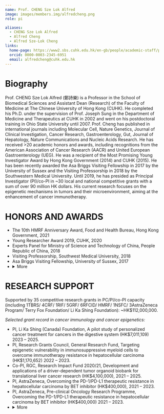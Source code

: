 ```yaml
---
name: Prof. CHENG Sze Lok Alfred
image: images/members.img/alfredcheng.png
role: pi

aliases:
  - CHENG Sze Lok Alfred
  - Alfred Cheng
  - Alfred Sze-Lok Cheng
links:
  home-page: https://www2.sbs.cuhk.edu.hk/en-gb/people/academic-staff/prof-cheng-sze-lok-alfred
  orcid: 0000-0003-2345-6951
  email: alfredcheng@cuhk.edu.hk
---
```


# Biography
Prof. CHENG Sze Lok Alfred (鄭詩樂) is a Professor in the School of Biomedical Sciences and Assistant Dean (Research) of the Faculty of Medicine at The Chinese University of Hong Kong (CUHK). He completed his Ph.D. under the supervision of Prof. Joseph Sung in the Department of Medicine and Therapeutics at CUHK in 2002 and went on his postdoctoral training in Ohio State University until 2007. Prof. Cheng has published in international journals including Molecular Cell, Nature Genetics, Journal of Clinical Investigation, Cancer Research, Gastroenterology, Gut, Journal of Hepatology, Nature Communications and Nucleic Acids Research. He has received >20 academic honors and awards, including recognitions from the American Association of Cancer Research (AACR) and United European Gastroenterology (UEG). He was a recipient of the Most Promising Young Investigator Award by Hong Kong Government (2014) and CUHK (2015). He has been recently awarded the Asa Briggs Visiting Fellowship in 2017 by the University of Sussex and the Visiting Professorship in 2018 by the Southwestern Medical University. Until 2019, he has presided as Principal Investigator (PI)/co-PI in ~30 local and national competitive grants with a sum of over 90 million HK dollars. His current research focuses on the epigenetic mechanisms in tumors and their microenvironment, aiming at the enhancement of cancer immunotherapy.

# HONORS AND AWARDS
* The 10th HMRF Anniversary Award, Food and Health Bureau, Hong Kong Government, 2021
* Young Researcher Award 2019, CUHK, 2020
* Experts Panel for Ministry of Science and Technology of China, People Republic of China, 2018 
* Visiting Professorship, Southwest Medical University, 2018
* Asa Briggs Visiting Fellowship, University of Sussex, 2017
* <details>
   <summary markdown="span"> More</summary>
    <ul>
      <li>Best Presentation Award, SBS Research Day, 2016 </li>
      <li>Young Researcher Award 2014, CUHK, 2015</li>
      <li>Most Promising Young Researcher Award, Food and Health Bureau, Hong Kong Government, 2014</li>
      <li>Oral Free Paper Prize, United European Gastroenterology Week (UEGW), 2013</li>
      <li>Travel Grant Award for Basic Scientists, UEGW, 2013</li>
      <li>Oral Free Paper Prize, United European Gastroenterology Week (UEGW), 2012</li>
      <li>Travel Grant Award for Basic Scientists, UEGW, 2012</li>
      <li>Travel Grant Award for Basic Scientists, UEGW, 2011</li>
      <li>High-impact Scholarship 2011-12, CUHK, 2012</li>
      <li>Research Excellence Award 2011-12, CUHK, 2012</li>
      <li>AACR-Eli Lilly Scholar-in-Training Award, American Association for Cancer Research (AACR), 2006</li>
      <li>AACR-AFLAC Scholar-in-Training Award, AACR, 2004</li>
      <li>AACR-ITO EN, LTD. Scholar-in-Training Award, AACR, 2004</li>
      <li>Sir Edward Youde Memorial Scholarship, The Sir Edward Youde Memorial Fund, 2001</li>
      <li>Arthur Yau Award, Hong Kong Orthopaedic Association, 1997</li>
    </ul>
  </details>


# RESEARCH SUPPORT
Supported by 35 competitive research grants in PC/PI/co-PI capacity (including 1TBRS/ 4CRF/ 1RIF/ 5GRF/ 6RFCID/ HMRF/ 1NSFC/ 3AstraZeneca Program/ Terry Fox Foundation/ Li Ka Shing Foundation): ~HK$112,000,000.

*Selected grant record in cancer immunology and cancer epigenetics:*

* PI, Li Ka Shing (Canada) Foundation, A pilot study of personalized cancer treatment for cancers in the digestive system (HK$7,011,109) 2023 – 2025.  
* PI, Research Grants Council, General Research Fund, Targeting epigenetic vulnerability in immunosuppressive myeloid cells to overcome immunotherapy resistance in hepatocellular carcinoma (HK$1,170,652) 2022 – 2023.
* Co-PI, RGC, Research Impact Fund 2020/21, Development and applications of a driver-dependent tumor organoid biobank for translational liver cancer research (HK$4,100,000), 2021 – 2025.
* PI, AstraZeneca, Overcoming the PD-1/PD-L1 therapeutic resistance in hepatocellular carcinoma by BET inhibitor (HK$400,000), 2021 – 2023.
* PI, AstraZeneca, Pre-clinical Oncology Research Programme, Overcoming the PD-1/PD-L1 therapeutic resistance in hepatocellular carcinoma by BET inhibitor (HK$400,000) 2021 – 2023.
* <details>
  <summary> More</summary>
      6.	PI, Research Grants Council, General Research Fund, Resistance to immune checkpoint targeting in hepatocellular carcinoma: Role of tumor interferon signaling (HK$1,195,542) 2021 – 2022. <br>
      7.	PI, RGC, General Research Fund 2019/20, Molecular and functional characterization of the immunoregulatory CCRK-mTOR pathway in NAFLD-associated hepatocellular carcinoma (HK$1,049,917), 2020 – 2022. <br>
      8.	PI, CUHK, Direct Grant for Research 2019/20, Immunometabolic mechanism in NAFLD-associated HCC (HK$62,000), 2020 – 2021. <br>
      9.	Co-PI, RGC, Collaborative Research Fund 2018/19, A state-of-the-art X-ray diffraction facility for structural biology research in Hong Kong (HK$2,306,960), 2019 – 2022. <br>
      10.	Co-PI, RGC, Collaborative Research Fund 2018/19, A nanochannel-based next-generation mapping system for the study of complex genomic feature and variation for biotechnological and biomedical applications (HK$2,173,431), 2019 – 2022. <br>
      11.	PC, Collaborative Research Fund, Deciphering enhancer regulation of tumor immune evasion to develop new combination immunotherapies (HK$6,990,790), 2019 – 2022. <br>
      12.	PI, Food & Health Bureau, Health and Medical Research Fund, A novel liver-specific PD-L1-trap nanoparticle for hepatocellular carcinoma immunotherapy (HK$1,187,900), 2019 – 2021. <br>
      13.	PI, Celleron Therapeutics (UK) Limited, Efficacy of combined CXD101, a class I HDAC inhibitor, and anti-PD-L1 immunotherapy in HCC orthotopic mouse model (HK$282,000), 2019 – 2020. <br>
      14.	Co-PI, Bristol-Myers Squibb, BMS Pre-clinical Program 2018/19, Investigating the efficacy and mechanistic basis of BET and PD-1/PD-L1 co-blockade in fibrosis-associated hepatocellular carcinoma (HK$100,000), 2019 – 2020. <br>
      15.	Co-PI, RGC, Theme-based Research Scheme 2018/19, Potentiating Host Immunity for HIV-1 Functional Cure (HK$47,128,000), 2018 – 2023. <br>
      16.	PI, Terry Fox Foundation, Terry Fox Cancer Research Funding 2018/19, Functional dissection of fibrosis-induced monocytic myeloid-derived suppressor cells (M-MDSCs) to develop new combination immunotherapy for hepatocellular carcinoma (HK$1,200,000), 2018 – 2021. <br>
      17.	PI, CUHK, Direct Grant for Research 2017/18, Mechanistic dissection of the oncogenic cell cycle-related kinase (CCRK) pathway in obesity-related hepatocellular carcinoma, (HK$71,000), 2018 – 2019. <br>
      18.	Co-PI, AstraZeneca, Pre-clinical Oncology Research Programme 2018/19, Targeting the immunosuppressive tumor microenvironment by CXCR2 blockade for hepatocellular carcinoma therapy (HK$100,000), 2018 – 2019. <br>
      19.	Co-PI, AstraZeneca, Pre-clinical Oncology Research Programme 2017/18, Enhancement of Hepatocellular Carcinoma Immunotherapy through mTOR Inhibition (HK$400,000), 2017 – 2019. <br>
      20.	PI, CUHK, Focused Innovations Scheme – Scheme B, Seed Support for High Promise Initiatives 2015/16, Structure-function of Cell Cycle-related Kinase – from Molecular Mechanism to Targeted Drug Development (HK$2,000,000), 2017 – 2018. <br>
      21.	PI, RGC, General Research Fund 2015/16, Dissecting an inflammatory-CCRK circuitry in non-alcoholic fatty liver disease-related hepatocarcinogenesis, (HK$763,612), 2016 – 2018. <br>
      22.	PI, CUHK, Direct Grant for Research 2015/16, Role of a CCRK Epigenetic Circuitry in Hepatocarcinogenesis and Patient Survival (HK$50,000), 2016 – 2017. <br>
      23.	PI, RGC, Collaborative Research Fund 2014/15, Functional Liver Cancer Epigenomics: Exploiting Epigenetic Vulnerabilities for Therapeutics (HK$7,418,375), 2015 – 2018. <br>
      24.	Co-PI, RGC, Collaborative Research Fund 2014/15, Elucidating the molecular defects associated with PTEN mutations in Autism Spectrum Disorders (HK$5,330,831), 2015 – 2018. <br>
      25.	PI, RGC, General Research Fund 2013/14, Mechanistic characterization of liver cancer epigenome mediated by androgen receptor signaling (HK$887,850), 2014 – 2017. <br>
      26.	PI, Food & Health Bureau, Health and Medical Research Fund 2013/14, Targeting H3K27 trimethylation epigenome for liver cancer prevention (HK$738,206), 2014 – 2015. <br>
      27.	PI, CUHK, Direct Grant for Research 2013/14, A novel link between androgen receptor signaling and DNA repair in hepatocellular carcinoma (HK$48,000), 2014 – 2015. <br>
      28.	PI, National Natural Science Foundation of China, Natural Science Foundation of China 2011/12, Regulation of DNA methylation by Cell Cycle-Related Kinase, a novel oncogenic kinase in hepatocellular carcinoma, (RMB$700,000), 2013 – 2016. <br>
      29.	PI, CUHK, Focused Investments Scheme – Scheme B (High Promise Initiatives) 2011/12, Transcriptional and epigenetic control of hepatocarcinogenesis: Effect of metabolic syndrome (HK$3,230,000), 2013 – 2015. <br>
      30.	Co-PI, RGC, Collaborative Research Fund 2010/11, Centre for MicroRNA Study – Basic Research and Clinical Potentials in Cancer (HK$4,253,000), 2012 – 2015. <br>
      31.	PI, Food & Health Bureau, Health and Medical Research Fund 2011/12, A novel androgen receptor oncogenic circuitry in hepatitis B virus-associated hepatocarcinogenesis, (HK$685,020), 2012 – 2014. <br>
      32.	PI, RGC, General Research Fund 2009/10, Dissecting the oncogenic function of a novel androgen receptor-dependent direct target, cell cycle-related kinase (CCRK), in hepatocellular carcinoma (HK$887,400), 2011 – 2013. <br>
      33.	PI, RGC, General Research Fund 2008/09, Role of EZH2-mediated epigenetic silencing in hepatocellular carcinoma (HK$979,152), 2010 – 2011. <br>
      34.	PI, Food & Health Burea, Research Fund for the Control of Infectious Diseases 2008/09, Role of H3K27 trimethylation in Hepatitis B virus-induced hepatocarcinogenesis (HK$798,280), 2010 – 2011. <br>
      35.	Co-PI, RGC, Collaborative Research Fund 2007/08, Centre for MicroRNA Study – Basic Research and Clinical Potentials in Cancer (HK$5,700,000), 2009 – 2012. <br>
      36.	PI, Food & Health Bureau, Research Fund for the Control of Infectious Diseases 2007/08, Helicobacter pylori-induced DNA methylation during gastric carcinogenesis (HK$867,966), 2008 – 2010. <br>
      37.	PI, Food & Health Bureau, Research Fund for the Control of Infectious Diseases 2007/08, Elucidating gene regulatory networks of HBx isolated from novel HBV subgenotype/mutants associated with increased risk of hepatocellular carcinoma (HK$799,216), 2008 – 2010. <br>
  </details>

